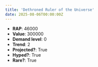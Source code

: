 ```yaml
---
title: 'Dethroned Ruler of the Universe'
date: 2025-08-06T00:00:00Z
---
```

- **RAP**: 46000
- **Value**: 300000
- **Demand level**: 0
- **Trend**: 2
- **Projected?**: True
- **Hyped?**: True
- **Rare?**: True
